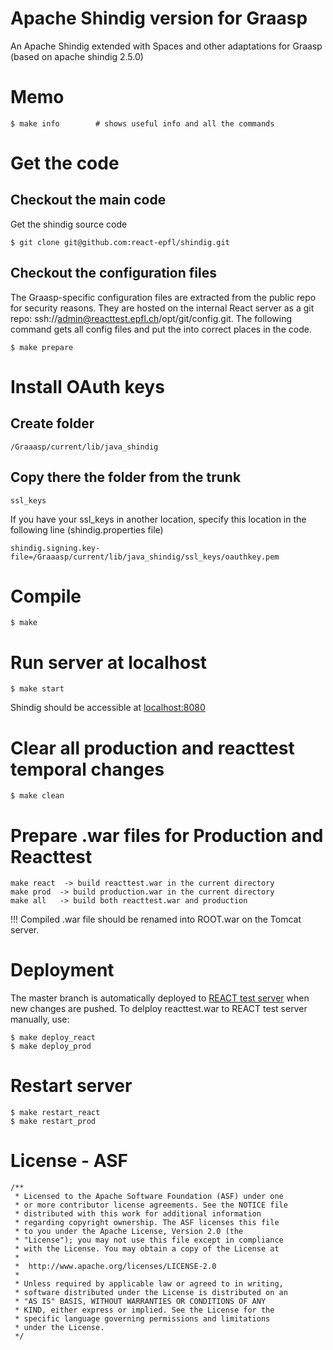 Apache Shindig version for Graasp
=================================
An Apache Shindig extended with Spaces and other adaptations
for Graasp (based on apache shindig 2.5.0)

Memo
====

    $ make info        # shows useful info and all the commands


Get the code
================

Checkout the main code
--------
Get the shindig source code

    $ git clone git@github.com:react-epfl/shindig.git

Checkout the configuration files
----------
The Graasp-specific configuration files are extracted from the public repo for security reasons. They are hosted on the internal React server as a git repo: ssh://admin@reacttest.epfl.ch/opt/git/config.git. The following command gets all config files and put the into correct places in the code.

    $ make prepare

Install OAuth keys
================

Create folder
-------

    /Graaasp/current/lib/java_shindig
    
Copy there the folder from the trunk
-------

    ssl_keys
    
If you have your ssl_keys in another location, specify this location in the following line (shindig.properties file)

    shindig.signing.key-file=/Graaasp/current/lib/java_shindig/ssl_keys/oauthkey.pem

Compile
===================

    $ make

Run server at localhost
===================

    $ make start

Shindig should be accessible at [localhost:8080](http://localhost:8080)

Clear all production and reacttest temporal changes
=================================================
  
    $ make clean

Prepare .war files for Production and Reacttest
=======================

    make react  -> build reacttest.war in the current directory
    make prod  -> build production.war in the current directory
    make all   -> build both reacttest.war and production
    
!!! Compiled .war file should be renamed into ROOT.war on the Tomcat server.

Deployment
=======================
The master branch is automatically deployed to [REACT test server](http://reacttest.epfl.ch) when new changes
are pushed. To delploy reacttest.war to REACT test server manually, use:

    $ make deploy_react
    $ make deploy_prod

Restart server
=======================

    $ make restart_react
    $ make restart_prod

License - ASF
=============
```
/**
 * Licensed to the Apache Software Foundation (ASF) under one
 * or more contributor license agreements. See the NOTICE file
 * distributed with this work for additional information
 * regarding copyright ownership. The ASF licenses this file
 * to you under the Apache License, Version 2.0 (the
 * "License"); you may not use this file except in compliance
 * with the License. You may obtain a copy of the License at
 * 
 *  http://www.apache.org/licenses/LICENSE-2.0
 *
 * Unless required by applicable law or agreed to in writing,
 * software distributed under the License is distributed on an
 * "AS IS" BASIS, WITHOUT WARRANTIES OR CONDITIONS OF ANY
 * KIND, either express or implied. See the License for the
 * specific language governing permissions and limitations
 * under the License.
 */
```
    
